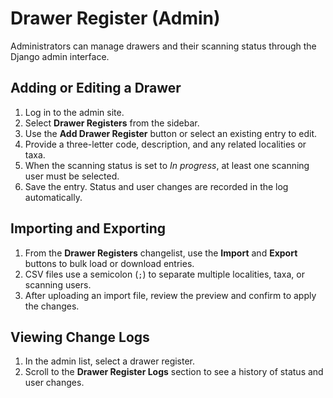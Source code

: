 # Drawer Register (Admin)

Administrators can manage drawers and their scanning status through the Django admin interface.

## Adding or Editing a Drawer
1. Log in to the admin site.
2. Select **Drawer Registers** from the sidebar.
3. Use the **Add Drawer Register** button or select an existing entry to edit.
4. Provide a three-letter code, description, and any related localities or taxa.
5. When the scanning status is set to *In progress*, at least one scanning user must be selected.
6. Save the entry. Status and user changes are recorded in the log automatically.

## Importing and Exporting
1. From the **Drawer Registers** changelist, use the **Import** and **Export** buttons to bulk load or download entries.
2. CSV files use a semicolon (`;`) to separate multiple localities, taxa, or scanning users.
3. After uploading an import file, review the preview and confirm to apply the changes.

## Viewing Change Logs
1. In the admin list, select a drawer register.
2. Scroll to the **Drawer Register Logs** section to see a history of status and user changes.
